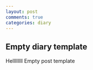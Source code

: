 ```yaml
---
layout: post
comments: true
categories: diary
---
```


## Empty diary template

Hellllllll Empty post template
